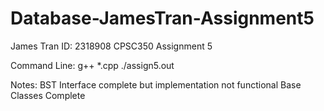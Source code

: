 # Database-JamesTran-Assignment5

James Tran ID: 2318908 CPSC350 Assignment 5

Command Line: g++ *.cpp ./assign5.out

Notes:
BST Interface complete but implementation not functional
Base Classes Complete
